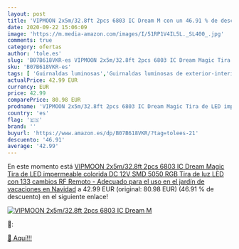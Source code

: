 ```yaml
---
layout: post
title: 'VIPMOON 2x5m/32.8ft 2pcs 6803 IC Dream M con un 46.91 % de descuento'
date: 2020-09-22 15:06:09
image: 'https://m.media-amazon.com/images/I/51RP1V4IL5L._SL400_.jpg'
comments: true
category: ofertas
author: 'tole.es'
slug: 'B07B618VKR-es VIPMOON 2x5m/32.8ft 2pcs 6803 IC Dream Magic Tira de LED...'
sku: 'B07B618VKR-es'
tags: [ 'Guirnaldas luminosas','Guirnaldas luminosas de exterior-interior','Iluminación','navidad', ]
actualPrice: 42.99 EUR
currency: EUR
price: 42.99
comparePrice: 80.98 EUR
prodname: 'VIPMOON 2x5m/32.8ft 2pcs 6803 IC Dream Magic Tira de LED impermeable colorida DC 12V SMD 5050 RGB Tira de luz LED con 133 cambios RF Remoto - Adecuado para el uso en el jardín de vacaciones en Navidad'
country: 'es'
flag: '🇪🇸'
brand: ''
buyurl: 'https://www.amazon.es/dp/B07B618VKR/?tag=tolees-21'
descuento: '46.91'
average: '42.99'
---
```


En este momento está [VIPMOON 2x5m/32.8ft 2pcs 6803 IC Dream Magic Tira de LED impermeable colorida DC 12V SMD 5050 RGB Tira de luz LED con 133 cambios RF Remoto - Adecuado para el uso en el jardín de vacaciones en Navidad](https://www.amazon.es/dp/B07B618VKR/?tag=tolees-21) a 42.99 EUR (original: 80.98 EUR) (46.91 %  de descuento) en el siguiente enlace!

[![VIPMOON 2x5m/32.8ft 2pcs 6803 IC Dream M](https://m.media-amazon.com/images/I/51RP1V4IL5L._SL400_.jpg)](https://www.amazon.es/dp/B07B618VKR/?tag=tolees-21)

🔎:


[🛒 Aquí!!!](https://www.amazon.es/dp/B07B618VKR/?tag=tolees-21)
